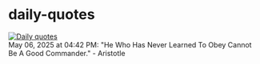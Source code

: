 # daily-quotes
[![Daily quotes](https://github.com/ceepu8/daily-quotes/actions/workflows/daily-quote.yml/badge.svg)](https://github.com/ceepu8/daily-quotes/actions/workflows/daily-quote.yml)<br/>
May 06, 2025 at 04:42 PM: "He Who Has Never Learned To Obey Cannot Be A Good Commander." - Aristotle
